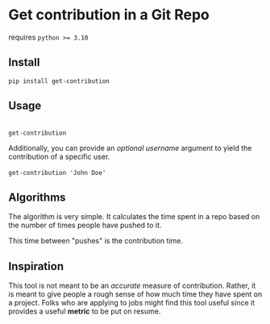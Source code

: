 # Get contribution in a Git Repo

requires `python >= 3.10`

## Install
`pip install get-contribution`

## Usage
<br> `get-contribution`

Additionally, you can provide an *optional username* argument to yield the contribution of a specific user. <br> <br>
`get-contribution 'John Doe'` 

## Algorithms
The algorithm is very simple. It calculates the time spent in a repo based on the number of times people have pushed to it.

This time between "pushes" is the contribution time.

## Inspiration
This tool is not meant to be an *accurate* measure of contribution. Rather, it is meant to give people a rough sense of how much time they have spent on a project.
Folks who are applying to jobs might find this tool useful since it provides a useful **metric** to be put on resume.

